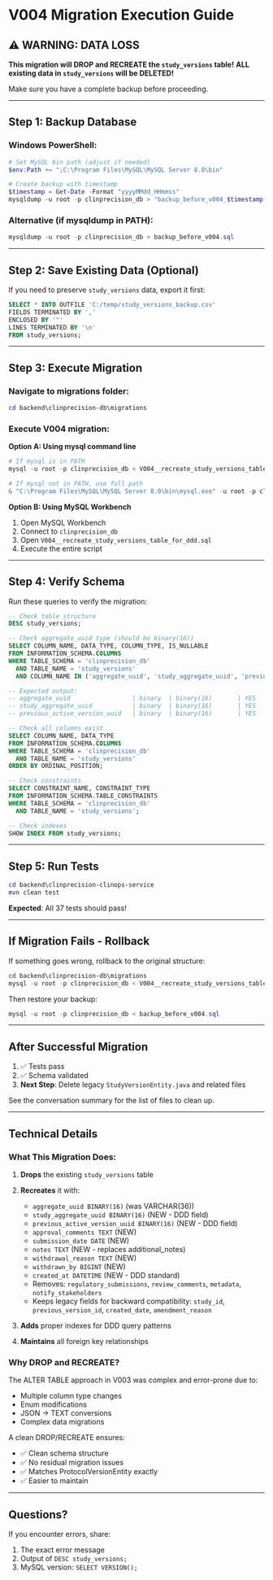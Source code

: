 # V004 Migration Execution Guide

## ⚠️ WARNING: DATA LOSS

**This migration will DROP and RECREATE the `study_versions` table!**
**ALL existing data in `study_versions` will be DELETED!**

Make sure you have a complete backup before proceeding.

---

## Step 1: Backup Database

### Windows PowerShell:
```powershell
# Set MySQL bin path (adjust if needed)
$env:Path += ";C:\Program Files\MySQL\MySQL Server 8.0\bin"

# Create backup with timestamp
$timestamp = Get-Date -Format "yyyyMMdd_HHmmss"
mysqldump -u root -p clinprecision_db > "backup_before_v004_$timestamp.sql"
```

### Alternative (if mysqldump in PATH):
```powershell
mysqldump -u root -p clinprecision_db > backup_before_v004.sql
```

---

## Step 2: Save Existing Data (Optional)

If you need to preserve `study_versions` data, export it first:

```sql
SELECT * INTO OUTFILE 'C:/temp/study_versions_backup.csv'
FIELDS TERMINATED BY ',' 
ENCLOSED BY '"'
LINES TERMINATED BY '\n'
FROM study_versions;
```

---

## Step 3: Execute Migration

### Navigate to migrations folder:
```powershell
cd backend\clinprecision-db\migrations
```

### Execute V004 migration:

**Option A: Using mysql command line**
```powershell
# If mysql is in PATH
mysql -u root -p clinprecision_db < V004__recreate_study_versions_table_for_ddd.sql

# If mysql not in PATH, use full path
& "C:\Program Files\MySQL\MySQL Server 8.0\bin\mysql.exe" -u root -p clinprecision_db < V004__recreate_study_versions_table_for_ddd.sql
```

**Option B: Using MySQL Workbench**
1. Open MySQL Workbench
2. Connect to `clinprecision_db`
3. Open `V004__recreate_study_versions_table_for_ddd.sql`
4. Execute the entire script

---

## Step 4: Verify Schema

Run these queries to verify the migration:

```sql
-- Check table structure
DESC study_versions;

-- Check aggregate_uuid type (should be binary(16))
SELECT COLUMN_NAME, DATA_TYPE, COLUMN_TYPE, IS_NULLABLE
FROM INFORMATION_SCHEMA.COLUMNS 
WHERE TABLE_SCHEMA = 'clinprecision_db'
  AND TABLE_NAME = 'study_versions'
  AND COLUMN_NAME IN ('aggregate_uuid', 'study_aggregate_uuid', 'previous_active_version_uuid');

-- Expected output:
-- aggregate_uuid                 | binary  | binary(16)       | YES
-- study_aggregate_uuid           | binary  | binary(16)       | YES
-- previous_active_version_uuid   | binary  | binary(16)       | YES

-- Check all columns exist
SELECT COLUMN_NAME, DATA_TYPE
FROM INFORMATION_SCHEMA.COLUMNS 
WHERE TABLE_SCHEMA = 'clinprecision_db'
  AND TABLE_NAME = 'study_versions'
ORDER BY ORDINAL_POSITION;

-- Check constraints
SELECT CONSTRAINT_NAME, CONSTRAINT_TYPE 
FROM INFORMATION_SCHEMA.TABLE_CONSTRAINTS 
WHERE TABLE_SCHEMA = 'clinprecision_db'
  AND TABLE_NAME = 'study_versions';

-- Check indexes
SHOW INDEX FROM study_versions;
```

---

## Step 5: Run Tests

```powershell
cd backend\clinprecision-clinops-service
mvn clean test
```

**Expected**: All 37 tests should pass!

---

## If Migration Fails - Rollback

If something goes wrong, rollback to the original structure:

```powershell
cd backend\clinprecision-db\migrations
mysql -u root -p clinprecision_db < V004__recreate_study_versions_table_for_ddd_ROLLBACK.sql
```

Then restore your backup:
```powershell
mysql -u root -p clinprecision_db < backup_before_v004.sql
```

---

## After Successful Migration

1. ✅ Tests pass
2. ✅ Schema validated
3. **Next Step**: Delete legacy `StudyVersionEntity.java` and related files

See the conversation summary for the list of files to clean up.

---

## Technical Details

### What This Migration Does:

1. **Drops** the existing `study_versions` table
2. **Recreates** it with:
   - `aggregate_uuid BINARY(16)` (was VARCHAR(36))
   - `study_aggregate_uuid BINARY(16)` (NEW - DDD field)
   - `previous_active_version_uuid BINARY(16)` (NEW - DDD field)
   - `approval_comments TEXT` (NEW)
   - `submission_date DATE` (NEW)
   - `notes TEXT` (NEW - replaces additional_notes)
   - `withdrawal_reason TEXT` (NEW)
   - `withdrawn_by BIGINT` (NEW)
   - `created_at DATETIME` (NEW - DDD standard)
   - Removes: `regulatory_submissions`, `review_comments`, `metadata`, `notify_stakeholders`
   - Keeps legacy fields for backward compatibility: `study_id`, `previous_version_id`, `created_date`, `amendment_reason`

3. **Adds** proper indexes for DDD query patterns
4. **Maintains** all foreign key relationships

### Why DROP and RECREATE?

The ALTER TABLE approach in V003 was complex and error-prone due to:
- Multiple column type changes
- Enum modifications
- JSON → TEXT conversions
- Complex data migrations

A clean DROP/RECREATE ensures:
- ✅ Clean schema structure
- ✅ No residual migration issues
- ✅ Matches ProtocolVersionEntity exactly
- ✅ Easier to maintain

---

## Questions?

If you encounter errors, share:
1. The exact error message
2. Output of `DESC study_versions;`
3. MySQL version: `SELECT VERSION();`
